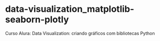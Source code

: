 # data-visualization_matplotlib-seaborn-plotly
Curso Alura: Data Visualization: criando gráficos com bibliotecas Python
